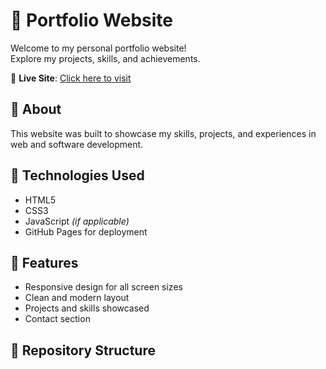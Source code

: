 # 💼 Portfolio Website

Welcome to my personal portfolio website!  
Explore my projects, skills, and achievements.

🔗 **Live Site**: [Click here to visit](https://shamilslk.github.io/Portfolio_webpage/)  

## 🧠 About
This website was built to showcase my skills, projects, and experiences in web and software development.

## 🔧 Technologies Used
- HTML5  
- CSS3  
- JavaScript *(if applicable)*  
- GitHub Pages for deployment

## 🚀 Features
- Responsive design for all screen sizes  
- Clean and modern layout  
- Projects and skills showcased  
- Contact section

## 📁 Repository Structure
